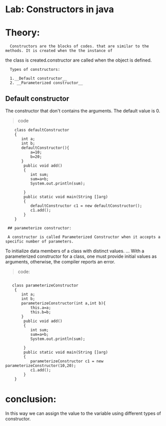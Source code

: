   # Lab: Constructors in java


 # Theory:
      Constructors are the blocks of codes. that are similar to the methods. It is created when the the instance of 
the class is created.constructor are called when the object is defined. 


      Types of constructors:

      1.__Default constructor__
      2. __Parameterized constructor__

   ## Default constructor

  The constructor that don't contains the arguments. The default value is 0.

 >code

 ``` 
     class defaultConstructor
     {
     	int a;
     	int b;
     	defaultConstructor(){
     		a=10;
     		b=20;
     	}
     	 public void add()
     	 {
     	 	int sum;
     	 	sum=a+b;
     	 	System.out.println(sum);

     	 }
     	 public static void main(String []arg)
     	 {
     	 	defaultConstructor c1 = new defaultConstructor();
     	 	c1.add();
     	 }
     }

   ```

 
     ## parameterize constructor:

     A constructor is called Parameterized Constructor when it accepts a specific number of parameters. 
To initialize data members of a class with distinct values. ... With a parameterized constructor for a class, 
one must provide initial values as arguments, otherwise, the compiler reports an error.
 
 >code:

 ```
    
    class parameterizeConstructor
     {
     	int a;
     	int b;
     	parameterizeConstructor(int a,int b){
     		this.a=a;
     		this.b=b;
     	}
     	 public void add()
     	 {
     	 	int sum;
     	 	sum=a+b;
     	 	System.out.println(sum);

     	 }
     	 public static void main(String []arg)
     	 {
     	 	parameterizeConstructor c1 = new parameterizeConstructor(10,20);
     	 	c1.add();
     	 }
     }

```

# conclusion:

 In this way we can assign the value to the variable using different types of constructor.